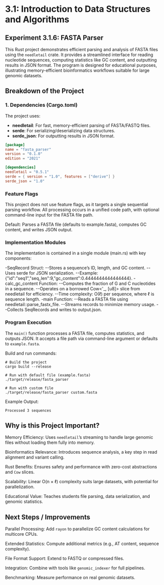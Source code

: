 # 3.1: Introduction to Data Structures and Algorithms
## Experiment 3.1.6: FASTA Parser

This Rust project demonstrates efficient parsing and analysis of FASTA files using the `needletail` crate. It provides a streamlined interface for reading nucleotide sequences, computing statistics like GC content, and outputting results in JSON format. The program is designed for educational purposes, illustrating memory-efficient bioinformatics workflows suitable for large genomic datasets.

## Breakdown of the Project

### 1. Dependencies (Cargo.toml)
The project uses:

- **needletail**: For fast, memory-efficient parsing of FASTA/FASTQ files.
- **serde**: For serializing/deserializing data structures.
- **serde_json**: For outputting results in JSON format.

```toml
[package]
name = "fasta_parser"
version = "0.1.0"
edition = "2021"

[dependencies]
needletail = "0.5.1"
serde = { version = "1.0", features = ["derive"] }
serde_json = "1.0"
```
### Feature Flags
This project does not use feature flags, as it targets a single sequential parsing workflow. All processing occurs in a unified code path, with optional command-line input for the FASTA file path.

Default: Parses a FASTA file (defaults to example.fasta), computes GC content, and writes JSON output.
### Implementation Modules
The implementation is contained in a single module (main.rs) with key components:

-SeqRecord Struct:
--Stores a sequence’s ID, length, and GC content.
--Uses serde for JSON serialization.
--Example: {"id":"seq1","seq_len":9,"gc_content":0.4444444444444444}.
-calc_gc_content Function:
--Computes the fraction of G and C nucleotides in a sequence.
--Operates on a borrowed Cow<'_, [u8]> slice from needletail for efficiency.
--Time complexity: O(ℓ) per sequence, where ℓ is sequence length.
-main Function:
--Reads a FASTA file using needletail::parse_fastx_file.
--Streams records to minimize memory usage.
--Collects SeqRecords and writes to output.json.
### Program Execution
The `main()` function processes a FASTA file, computes statistics, and outputs JSON. It accepts a file path via command-line argument or defaults to `example.fasta`.

Build and run commands:
```
# Build the project
cargo build --release

# Run with default file (example.fasta)
./target/release/fasta_parser

# Run with custom file
./target/release/fasta_parser custom.fasta
```
Example Output:

`Processed 3 sequences`

## Why is this Project Important?
Memory Efficiency: Uses `needletail`’s streaming to handle large genomic files without loading them fully into memory.

Bioinformatics Relevance: Introduces sequence analysis, a key step in read alignment and variant calling.

Rust Benefits: Ensures safety and performance with zero-cost abstractions and `Cow` slices.

Scalability: Linear O(n × ℓ) complexity suits large datasets, with potential for parallelization.

Educational Value: Teaches students file parsing, data serialization, and genomic statistics.

## Next Steps / Improvements
Parallel Processing: Add `rayon` to parallelize GC content calculations for multicore CPUs.

Extended Statistics: Compute additional metrics (e.g., AT content, sequence complexity).

File Format Support: Extend to FASTQ or compressed files.

Integration: Combine with tools like `genomic_indexer` for full pipelines.

Benchmarking: Measure performance on real genomic datasets.
